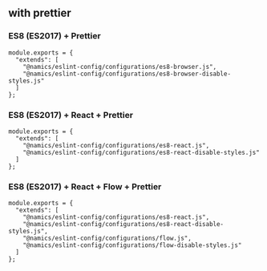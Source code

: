 ## with prettier

### ES8 (ES2017) + Prettier
```
module.exports = {
  "extends": [
    "@namics/eslint-config/configurations/es8-browser.js",
    "@namics/eslint-config/configurations/es8-browser-disable-styles.js"
  ]
};
```

### ES8 (ES2017) + React + Prettier
```
module.exports = {
  "extends": [
    "@namics/eslint-config/configurations/es8-react.js",
    "@namics/eslint-config/configurations/es8-react-disable-styles.js"
  ]
};
```

### ES8 (ES2017) + React + Flow + Prettier
```
module.exports = {
  "extends": [
    "@namics/eslint-config/configurations/es8-react.js",
    "@namics/eslint-config/configurations/es8-react-disable-styles.js",
    "@namics/eslint-config/configurations/flow.js",
    "@namics/eslint-config/configurations/flow-disable-styles.js"
  ]
};
```
